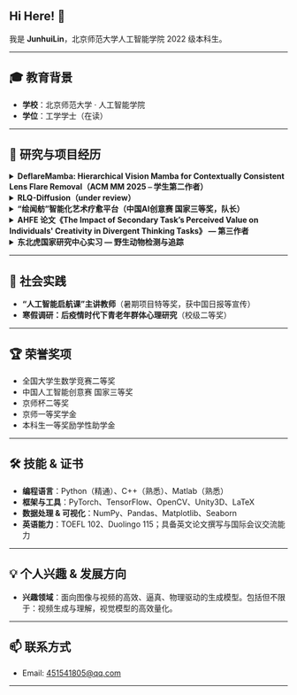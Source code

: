 ## Hi Here! 👋  
我是 **JunhuiLin**，北京师范大学人工智能学院 2022 级本科生。

---
## 🎓 教育背景  
- **学校**：北京师范大学 · 人工智能学院  
- **学位**：工学学士（在读）  

---

## 🔬 研究与项目经历  

<details>
<summary><strong>DeflareMamba: Hierarchical Vision Mamba for Contextually
Consistent Lens Flare Removal（ACM MM 2025 ⎯ 学生第二作者）</strong></summary>

- 📆 **2024.6 – 2025.4**  
- 🌐 **会议**：国际顶级会议 ACM MM  
- ✨ **简介**：  
  - 首个将状态空间模型用于镜头耀斑去除的工作，并在多尺度上保持上下文一致；  
  - 提出“局部增强选择式扫描”模块，有效维护光源与周边环境的空间关系。  
- 🔧 **我的贡献**：idea 设计、辅助实验、论文撰写  
</details>

<details>
<summary><strong>RLQ-Diffusion（under review）</strong></summary>

- 📆 **2025.4 – 2025.10**  
- ✨ **简介**：  
  - 快速，高泛化能力的 T2I 扩散生成；    
- 🔧 **我的贡献**：idea 设计、完成实验、论文撰写  
</details>

<details>
<summary><strong>“绘闻舫”智能化艺术疗愈平台（中国AI创意赛 国家三等奖，队长）</strong></summary>

- 📆 **2024.6 – 2024.12**  
- ✨ **简介**：  
  1. **评估**：多模态情绪识别（绘画+对话）；  
  2. **疗愈**：自动匹配音乐＋渐进式绘画视频＋面部表情实时反馈；  
  3. **反馈**：AI 辅助色彩编辑，释放情绪、增强体验。  
- 🔧 **我的贡献**：思路与创意设计、产品架构与开发  
</details>

<details>
<summary><strong>AHFE 论文《The Impact of Secondary Task’s Perceived Value on Individuals' Creativity in Divergent Thinking Tasks》 — 第三作者</strong></summary>

- 📆 **2023.4 – 2024.5**  
- ✨ **简介**：  
  - 探讨感知任务价值对注意力分配、情绪体验及创造力的影响机制；  
  - 搭建 Python+眼动仪实验平台，负责 UI 设计与数据采集。  
- 🔧 **我的贡献**：实验设计与操作、UI 界面开发、论文撰写  
</details>

<details>
<summary><strong>东北虎国家研究中心实习 — 野生动物检测与追踪</strong></summary>

- 📆 **2023.11 – 2024.3**  
- ✨ **简介**：  
  - 基于 YOLOv11 + KCF 完成复杂野生场景视频中动物目标检测与跟踪，计数精度 > 94%；
  - 空视频的过滤与计数 精度 > 90%  
</details>

---

## 🚀 社会实践  
- **“人工智能启航课”主讲教师**（暑期项目特等奖，获中国日报等宣传）  
- **寒假调研：后疫情时代下青老年群体心理研究**（校级二等奖）  

---

## 🏆 荣誉奖项  
- 全国大学生数学竞赛二等奖  
- 中国人工智能创意赛 国家三等奖  
- 京师杯二等奖  
- 京师一等奖学金  
- 本科生一等奖励学性助学金  

---

## 🛠️ 技能 & 证书  
- **编程语言**：Python（精通）、C++（熟悉）、Matlab（熟悉）  
- **框架与工具**：PyTorch、TensorFlow、OpenCV、Unity3D、LaTeX  
- **数据处理 & 可视化**：NumPy、Pandas、Matplotlib、Seaborn  
- **英语能力**：TOEFL 102、Duolingo 115；具备英文论文撰写与国际会议交流能力  

---

## 💡 个人兴趣 & 发展方向  
- **兴趣领域**：面向图像与视频的高效、逼真、物理驱动的生成模型。包括但不限于：视频生成与理解，视觉模型的高效量化。

---

## 📫 联系方式  
- Email: 451541805@qq.com  

---

<!--
**linjunhui/linjunhui**  is a ✨ special ✨ repository because its `README.md` appears on your GitHub profile.

Feel free to ⭐ the repo and 📬 reach out if you’d like to collaborate!
-->

